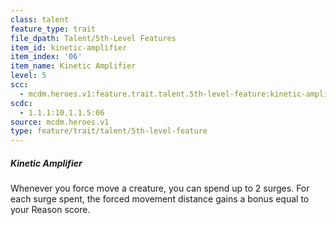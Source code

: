```yaml
---
class: talent
feature_type: trait
file_dpath: Talent/5th-Level Features
item_id: kinetic-amplifier
item_index: '06'
item_name: Kinetic Amplifier
level: 5
scc:
  - mcdm.heroes.v1:feature.trait.talent.5th-level-feature:kinetic-amplifier
scdc:
  - 1.1.1:10.1.1.5:06
source: mcdm.heroes.v1
type: feature/trait/talent/5th-level-feature
---
```


##### Kinetic Amplifier

Whenever you force move a creature, you can spend up to 2 surges. For each surge spent, the forced movement distance gains a bonus equal to your Reason score.
